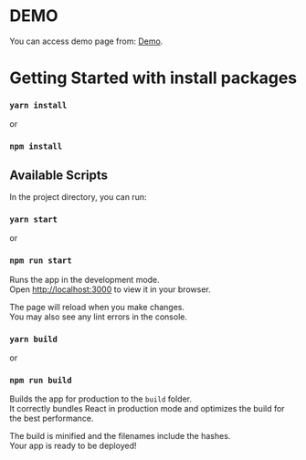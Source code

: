 # DEMO

You can access demo page from: [Demo](https://furkanucuncu.github.io/redux-lang-theme).

# Getting Started with install packages

### `yarn install`
or
### `npm install`

## Available Scripts

In the project directory, you can run:

### `yarn start`
or
### `npm run start`

Runs the app in the development mode.\
Open [http://localhost:3000](http://localhost:3000) to view it in your browser.

The page will reload when you make changes.\
You may also see any lint errors in the console.

### `yarn build`
or
### `npm run build`

Builds the app for production to the `build` folder.\
It correctly bundles React in production mode and optimizes the build for the best performance.

The build is minified and the filenames include the hashes.\
Your app is ready to be deployed!
